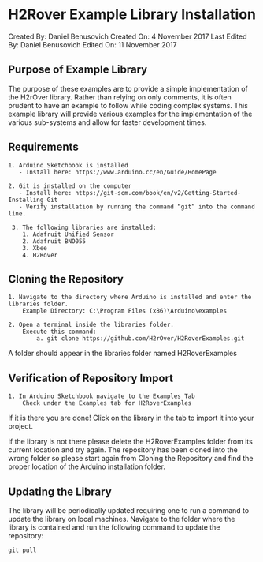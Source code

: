 # H2Rover Example Library Installation

Created By: Daniel Benusovich
Created On: 4 November 2017
Last Edited By: Daniel Benusovich
Edited On: 11 November 2017

## Purpose of Example Library

The purpose of these examples are to provide a simple implementation of the H2rOver library. Rather than relying on only comments, it is often prudent to have an example to follow while coding complex systems. This example library will provide various examples for the implementation of the various sub-systems and allow for faster development times. 
  
## Requirements

	1. Arduino Sketchbook is installed
	   - Install here: https://www.arduino.cc/en/Guide/HomePage 
	     
	2. Git is installed on the computer
	   - Install here: https://git-scm.com/book/en/v2/Getting-Started-Installing-Git 
	   - Verify installation by running the command “git” into the command line.
  
 	 3. The following libraries are installed:
	    1. Adafruit Unified Sensor 
	    2. Adafruit BNO055
	    3. Xbee
	    4. H2Rover

## Cloning the Repository

  	1. Navigate to the directory where Arduino is installed and enter the libraries folder.
      	Example Directory: C:\Program Files (x86)\Arduino\examples
	
  	2. Open a terminal inside the libraries folder.
      	Execute this command:
        	a. git clone https://github.com/H2rOver/H2RoverExamples.git 
		
A folder should appear in the libraries folder named H2RoverExamples
  
## Verification of Repository Import

  	1. In Arduino Sketchbook navigate to the Examples Tab
      	Check under the Examples tab for H2RoverExamples
If it is there you are done! Click on the library in the tab to import it into your project.
  
If the library is not there please delete the H2RoverExamples folder from its current location and try again. The repository has been cloned into the wrong folder so please start again from Cloning the Repository and find the proper location of the Arduino installation folder. 
  
## Updating the Library

  The library will be periodically updated requiring one to run a command to update the library on local machines. Navigate to the 
  folder where the library is contained and run the following command to update the repository:
  
  	git pull


